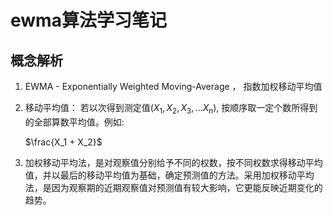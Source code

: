 # ewma算法学习笔记

## 概念解析

1. EWMA - Exponentially Weighted Moving-Average ， 指数加权移动平均值
2. 移动平均值： 若以次得到测定值$(X_1, X_2, X_3, ... X_n)$, 按顺序取一定个数所得到的全部算数平均值。例如:

    $\frac{X_1 + X_2}$

3. 加权移动平均法，是对观察值分别给予不同的权数，按不同权数求得移动平均值，并以最后的移动平均值为基础，确定预测值的方法。采用加权移动平均法，是因为观察期的近期观察值对预测值有较大影响，它更能反映近期变化的趋势。